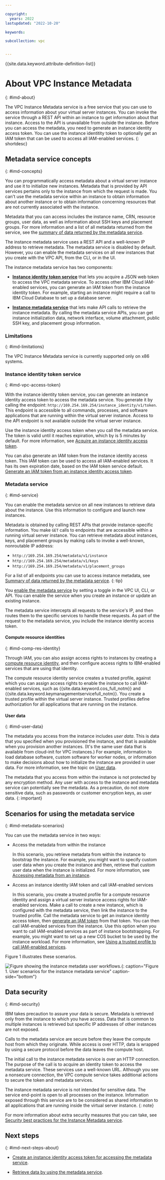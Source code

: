 ```yaml
---

copyright:
  years: 2022
lastupdated: "2022-10-20"

keywords:

subcollection: vpc


---
```


{{site.data.keyword.attribute-definition-list}}

# About VPC Instance Metadata
{: #imd-about}

The VPC Instance Metadata service is a free service that you can use to access information about your virtual server instances. You can invoke the service through a REST API within an instance to get information about that instance. Access to the API is unavailable from outside the instance. Before you can access the metadata, you need to generate an instance identity access token. You can use the instance identitity token to optionally get an IAM token that can be used to access all IAM-enabled services.
{: shortdesc}

## Metadata service concepts
{: #imd-concepts}

You can programmatically access metadata about a virtual server instance and use it to initialize new instances. Metadata that is provided by API services pertains only to the instance from which the request is made. You can't use the metadata service within an instance to obtain information about another instance or to obtain information concerning resources that are not currently associated with the instance.

Metadata that you can access includes the instance name, CRN, resource groups, user data, as well as information about SSH keys and placement groups. For more information and a list of all metadata returned from the service, see the [summary of data returned by the metadata service](/docs/vpc?topic=vpc-imd-metadata-summary).

The instance metadata service uses a REST API and a well-known IP address to retrieve metadata. The metadata service is disabled by default. However, you can enable the metadata services on all new instances that you create with the VPC API, from the CLI, or in the UI.

The instance metadata service has two components:

* **[Instance identity token service](#imd-vpc-access-token)** that lets you acquire a JSON web token to access the VPC metadata service. To access other IBM Cloud IAM-enabled services, you can generate an IAM token from the instance identity token. For example, starting an instance might require a call to IBM Cloud Database to set up a database server.

* **[Instance metadata service](#imd-service)** that lets make API calls to retrieve the instance metadata. By calling the metadata service APIs, you can get instance initialization data, network interface, volume attachment, public SSH key, and placement group information.

### Limitations
{: #imd-limitations}

The VPC Instance Metadata service is currently supported only on x86 systems.

### Instance identity token service
{: #imd-vpc-access-token}

With the instance identity token service, you can generate an instance identity access token to access the metadata service. You generate it by calling the endpoint: `http://169.254.169.254/instance_identity/v1/token`. This endpoint is accessible to all commands, processes, and software applications that are running within the virtual server instance. Access to the API endpoint is not available outside the virtual server instance.

Use the instance identity access token when you call the metadata service. The token is valid until it reaches expiration, which by is 5 minutes by default. For more information, see [Acquire an instance identity access token](/docs/vpc?topic=vpc-imd-configure-service#imd-json-token).

You can also generate an IAM token from the instance identity access token. This IAM token can be used to access all IAM-enabled services. It has its own expiration date, based on the IAM token service default. [Generate an IAM token from an instance identity access token](/docs/vpc?topic=vpc-imd-configure-service&interface=api#imd-token-exchange).

### Metadata service
{: #imd-service}

You can enable the metadata service on all new instances to retrieve data about the instance. Use this information to configure and launch new instances.

Metadata is obtained by calling REST APIs that provide instance-specific information. You make `GET` calls to endpoints that are accessible within a running virtual server instance. You can retrieve metadata about instances, keys, and placement groups by making calls to invoke a well-known, nonroutable IP address:

* `http://169.254.169.254/metadata/v1/instance`
* `http://169.254.169.254/metadata/v1/keys`
* `http://169.254.169.254/metadata/v1/placement_groups`

For a list of all endpoints you can use to access instance metadata, see [Summary of data returned by the metadata service](/docs/vpc?topic=vpc-imd-metadata-summary).
{: tip}

You [enable the metadata service](/docs/vpc?topic=vpc-imd-get-metadata#imd-metadata-service-enable) by setting a toggle in the VPC UI, CLI, or API. You can enable the service when you create an instance or update an existing instance.

The metadata service intercepts all requests to the service's IP, and then routes them to the specific services to handle these requests. As part of the request to the metadata service, you include the instance identity access token.

#### Compute resource identities
{: #imd-comp-res-identity}

Through IAM, you can also assign access rights to instances by creating a [compute resource identity](/docs/vpc?topic=vpc-imd-trusted-profile-metadata), and then configure access rights to IBM-enabled services that are using that identity.

The compute resource identity service creates a trusted profile, against which you can assign access rights to enable the instance to call IAM-enabled services, such as {{site.data.keyword.cos_full_notm}} and {{site.data.keyword.keymanagementservicefull_notm}}. You create a trusted profile within the virtual server instance. Trusted profiles define authorization for all applications that are running on the instance.

#### User data
{: #imd-user-data}

The metadata you access from the instance includes _user data_. This is data that you specified when you provisioned the instance, and that is available when you provision another instances. (It's the same user data that is available from cloud-init for VPC instances.) For example, information to load database software, custom software for worker nodes, or information to make decisions about how to initialize the instance are provided in user data. For more information, see the topic on [User data](/docs/vpc?topic=vpc-user-data).

The metadata that you access from within the instance is not protected by any encryption method. Any user with access to the instance and metadata service can potentially see the metadata. As a precaution, do not store sensitive data, such as passwords or customer encryption keys, as user data.
{: important}

## Scenarios for using the metadata service
{: #imd-metadata-scenarios}

You can use the metadata service in two ways:

* Access the metadata from within the instance

    In this scenario, you retrieve metadata from within the instance to bootstrap the instance. For example, you might want to specify custom user data when you create the instance and then, retrieve that custom user data when the instance is initialized. For more information, see [Accessing metadata from an instance](/docs/vpc?topic=vpc-imd-access-instance-metadata).

* Access an instance identity IAM token and call IAM-enabled services

    In this scenario, you create a trusted profile for a compute resource identity and assign a virtual server instance access rights for IAM-enabled services. Make a call to create a new instance, which is configured with the metadata service, then link the instance to the trusted profile. Call the metadata service to get an instance identity access token, then [generate an IAM token](/docs/vpc?topic=vpc-imd-configure-service&interface=api#imd-token-exchange) from that token. You can then call IAM-enabled services from the instance. Use this option when you want to call IAM-enabled services as part of instance bootstrapping. For example, you might want to set up a new COS bucket to be used by the instance workload. For more information, see [Using a trusted profile to call IAM-enabled services](/docs/vpc?topic=vpc-imd-trusted-profile-metadata).

Figure 1 illustrates these scenarios.

![Figure showing the instance metadata user workflows.](/images/metadata-service-user-workflow.png "Figure showing the instance metadata user workflows."){: caption="Figure 1. User scenarios for the instance metadata service" caption-side="bottom"}

## Data security
{: #imd-security}

IBM takes precaution to assure your data is secure. Metadata is retrieved only from the instance to which you have access. Data that is common to multiple instances is retrieved but specific IP addresses of other instances are not exposed.

Calls to the metadata service are secure before they leave the compute host from which they originate. While access is over HTTP, data is wrapped by using a secure protocol before the data leaves the compute host.

The initial call to the instance metadata service is over an HTTP connection. The purpose of the call is to acquire an identity token to access the metadata service. These services use a well-known URL. Although you see a nonsecure connection, the VPC compute service takes additional actions to secure the token and metadata services.

The instance metadata service is not intended for sensitive data. The service end-point is open to all processes on the instance. Information exposed through this service are to be considered as shared information to all applications that are running inside the virtual server instance.
{: note}

For more information about extra security measures that you can take, see [Security best practices for the Instance Metadata service](/docs/vpc?topic=vpc-imd-security-best-practices).

## Next steps
{: #imd-next-steps-about}

* [Create an instance identity access token for accessing the metadata service](/docs/vpc?topic=vpc-imd-configure-service#imd-get-token).

* [Retrieve data by using the metadata service](/docs/vpc?topic=vpc-imd-get-metadata).
